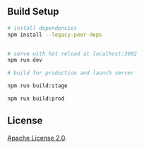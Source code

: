 ## Build Setup

```bash
# install dependencies
npm install --legacy-peer-deps


# serve with hot reload at localhost:3002
npm run dev
```

```bash
# build for production and launch server

npm run build:stage

npm run build:prod
```

## License

[Apache License 2.0](LICENSE).
